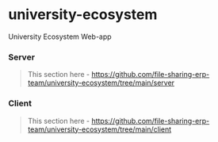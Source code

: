 # university-ecosystem
University Ecosystem Web-app

### Server
> This section here - <https://github.com/file-sharing-erp-team/university-ecosystem/tree/main/server>

### Client
> This section here - <https://github.com/file-sharing-erp-team/university-ecosystem/tree/main/client>
